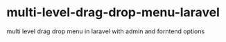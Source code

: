 # multi-level-drag-drop-menu-laravel
multi level drag drop menu in laravel with admin and forntend options

